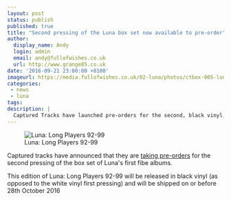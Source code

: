 ```yaml
---
layout: post
status: publish
published: true
title: "Second pressing of the Luna box set now available to pre-order"
author:
  display_name: Andy
  login: admin
  email: andy@fullofwishes.co.uk
  url: http://www.grange85.co.uk
date: '2016-09-21 23:00:00 +0100'
imageurl: https://media.fullofwishes.co.uk/02-luna/photos/ctbox-005-luna-fake-box-black.jpg
categories:
 - news
 - luna
tags:
description: |
  Captured Tracks have launched pre-orders for the second, black vinyl, pressing of LUNA Long Players 92-99
---
```

<figure class="caption aligncenter"><img src="https://media.fullofwishes.co.uk/02-luna/photos/ctbox-005-luna-fake-box-black.jpg" alt="Luna: Long Players 92-99" /><figcaption class="caption-text">Luna: Long Players 92-99</figcaption></figure>
<p class="lead">Captured tracks have announced that they are <a href="https://www.omnianmusicgroup.com/products/long-players-92-99-6xlp-box-set">taking pre-orders</a> for the second pressing of the box set of Luna's first fibe albums.</p>
<p>This edition of Luna: Long Players 92-99 will be released in black vinyl (as opposed to the white vinyl first pressing) and will be shipped on or before 28th October 2016</p>


